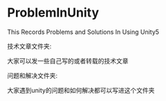 # ProblemInUnity
This Records Problems and Solutions In Using Unity5

技术文章文件夹:

大家可以发一些自己写的或者转载的技术文章


问题和解决文件夹:

大家遇到unity的问题和如何解决都可以写进这个文件夹

